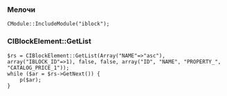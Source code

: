 <h3>Мелочи</h3>

    CModule::IncludeModule("iblock");


<h3>CIBlockElement::GetList</h3>

    $rs = CIBlockElement::GetList(Array("NAME"=>"asc"), array("IBLOCK_ID"=>1), false, false, array("ID", "NAME", "PROPERTY_", "CATALOG_PRICE_1"));
    while ($ar = $rs->GetNext()) {
        p($ar);
    }
